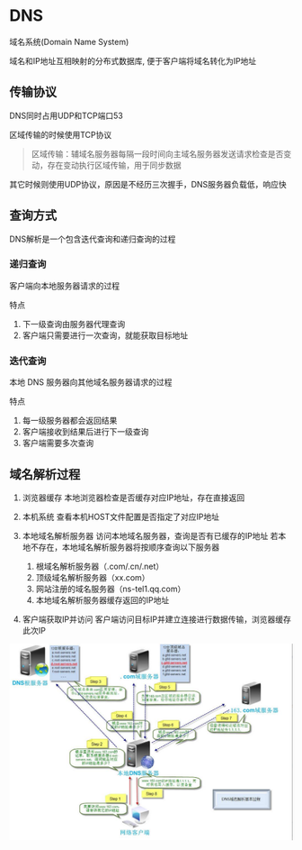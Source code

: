 # DNS

域名系统(Domain Name System)

域名和IP地址互相映射的分布式数据库, 便于客户端将域名转化为IP地址

## 传输协议

DNS同时占用UDP和TCP端口53

区域传输的时候使用TCP协议

> 区域传输：辅域名服务器每隔一段时间向主域名服务器发送请求检查是否变动，存在变动执行区域传输，用于同步数据

其它时候则使用UDP协议，原因是不经历三次握手，DNS服务器负载低，响应快

## 查询方式

DNS解析是一个包含迭代查询和递归查询的过程

### 递归查询

客户端向本地服务器请求的过程

特点
1. 下一级查询由服务器代理查询
2. 客户端只需要进行一次查询，就能获取目标地址

### 迭代查询

本地 DNS 服务器向其他域名服务器请求的过程

特点
1. 每一级服务器都会返回结果
2. 客户端接收到结果后进行下一级查询
3. 客户端需要多次查询

## 域名解析过程

1. 浏览器缓存
   本地浏览器检查是否缓存对应IP地址，存在直接返回
2. 本机系统
   查看本机HOST文件配置是否指定了对应IP地址
3. 本地域名解析服务器
    访问本地域名服务器，查询是否有已缓存的IP地址
    若本地不存在，本地域名解析服务器将按顺序查询以下服务器

    1. 根域名解析服务器（.com/.cn/.net）
    2. 顶级域名解析服务器（xx.com）
    3. 网站注册的域名服务器（ns-tel1.qq.com）
    4. 本地域名解析服务器缓存返回的IP地址
4. 客户端获取IP并访问
   客户端访问目标IP并建立连接进行数据传输，浏览器缓存此次IP

![DNS域名解析过程](assets/02-DNS域名解析过程.png)
